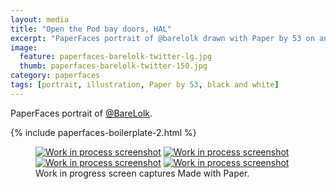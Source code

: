 ```yaml
---
layout: media
title: "Open the Pod bay doors, HAL"
excerpt: "PaperFaces portrait of @barelolk drawn with Paper by 53 on an iPad."
image: 
  feature: paperfaces-barelolk-twitter-lg.jpg
  thumb: paperfaces-barelolk-twitter-150.jpg
category: paperfaces
tags: [portrait, illustration, Paper by 53, black and white]
---
```


PaperFaces portrait of [@BareLolk](http://twitter.com/BareLolk).

{% include paperfaces-boilerplate-2.html %}

<figure class="third">
	<a href="{{ site.url }}/images/paperfaces-barelolk-process-1-lg.jpg"><img src="{{ site.url }}/images/paperfaces-barelolk-process-1-600.jpg" alt="Work in process screenshot"></a>
	<a href="{{ site.url }}/images/paperfaces-barelolk-process-2-lg.jpg"><img src="{{ site.url }}/images/paperfaces-barelolk-process-2-600.jpg" alt="Work in process screenshot"></a>
	<a href="{{ site.url }}/images/paperfaces-barelolk-process-3-lg.jpg"><img src="{{ site.url }}/images/paperfaces-barelolk-process-3-600.jpg" alt="Work in process screenshot"></a>
	<a href="{{ site.url }}/images/paperfaces-barelolk-process-4-lg.jpg"><img src="{{ site.url }}/images/paperfaces-barelolk-process-4-600.jpg" alt="Work in process screenshot"></a>
	<figcaption>Work in progress screen captures Made with Paper.</figcaption>
</figure>